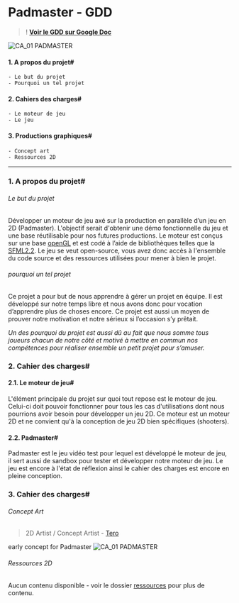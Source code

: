 Padmaster - GDD
=============

>! [**Voir le GDD sur Google Doc**](http://derpy.me/GDD "lien vers le GDD")

![CA_01 PADMASTER](http://image.noelshack.com/fichiers/2015/13/1427321619-ca01-p.jpg)

#### **1. A propos du projet**#
	- Le but du projet
	- Pourquoi un tel projet

#### **2. Cahiers des charges**#
	- Le moteur de jeu
	- Le jeu

#### **3. Productions graphiques**#
	- Concept art
	- Ressources 2D

------

### **1. A propos du projet**#

###### Le but du projet #
Développer un moteur de jeu axé sur la production en parallèle d’un jeu en 2D (Padmaster). L'objectif serait d'obtenir une démo fonctionnelle du jeu et une base réutilisable pour nos futures productions. 
Le moteur est conçus sur une base [openGL](https://www.opengl.org/) et est codé à l’aide de bibliothèques telles que la [SFML2.2](http://www.sfml-dev.org/index-fr.php).
Le jeu se veut open-source, vous avez donc accès à l'ensemble du code source et des ressources utilisées pour mener à bien le projet.

###### pourquoi un tel projet  #
Ce projet a pour but de nous apprendre à gérer un projet en équipe. Il est développé sur notre temps libre et nous avons donc pour vocation d’apprendre plus de choses encore.
Ce projet est aussi un moyen de prouver notre motivation et notre sérieux si l’occasion s’y prêtait. 

*Un des pourquoi du projet est aussi dû au fait que nous somme tous joueurs chacun de notre côté et motivé à mettre en commun nos compétences pour réaliser ensemble un petit projet pour s’amuser.*

### **2. Cahier des charges**#

#### **2.1. Le moteur de jeu**#
L'élément principale du projet sur quoi tout repose est le moteur de jeu. Celui-ci doit pouvoir fonctionner pour tous les cas d'utilisations dont nous pourrions avoir besoin pour développer un jeu 2D. Ce moteur est un moteur 2D et ne convient qu'à la conception de jeu 2D bien spécifiques (shooters).

#### **2.2. Padmaster**#
Padmaster est le jeu vidéo test pour lequel est développé le moteur de jeu, il sert aussi de sandbox pour tester et développer notre moteur de jeu.
Le jeu est encore à l'état de réflexion ainsi le cahier des charges est encore en pleine conception.

### **3. Cahier des charges**#

###### Concept Art #

> 2D Artist / Concept Artist - [Tero](http://teroratsu.deviantart.com/ "deviantArt")

early concept for Padmaster ![CA_01 PADMASTER](http://image.noelshack.com/fichiers/2015/13/1427321619-ca01-p.jpg)

###### Ressources 2D #

Aucun contenu disponible - voir le dossier [ressources](https://github.com/teroratsu/Padmaster/tree/master/ressources) pour plus de contenu.




